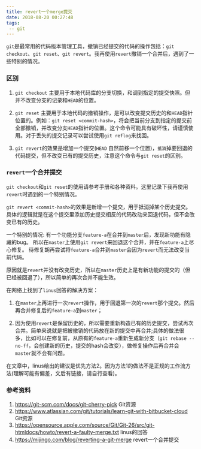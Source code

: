 ```yaml
---
title: revert一个merge提交
date: 2018-08-20 00:27:48
tags:
 -- git
---
```


`git`是最常用的代码版本管理工具，撤销已经提交的代码的操作包括：`git checkout`、`git reset`、`git revert`。我再使用`revert`撤销一个合并后，遇到了一些特别的情况。

<!--more-->

### 区别

1. `git checkout` 主要用于本地代码库的分支切换，和调到指定的提交快照。但并不改变分支的记录和`HEAD`的位置。

2. `git reset` 主要用于本地代码的撤销操作，是可以改变提交历史的和`HEAD`指针位置的。例如：`git reset <commit-hash>`，将会把当前分支到指定的提交前全部撤销，并改变分支`HEAD`指针的位置。这个命令可能具有破坏性，请谨慎使用。对于丢失的提交记录可以尝试使用`git reflog`来找回。

3. `git revert`的效果是增加一个提交(`HEAD` 自然前移一个位置)，`抵消`掉要回退的代码提交，但不改变已有的提交历史，注意这个命令与`git reset`的区别。


### `revert`一个合并提交

`git checkout`和`git reset`的使用请参考手册和各种资料。这里记录下我再使用`revert`时遇到的一个特别情况。

`git revert <commit-hash>`的效果是新增一个提交，用于抵消掉某个历史提交。具体的逻辑就是在这个提交里添加历史提交相反的代码改动来回退代码，但不会改变已有的历史。

一个特别的情况: 有一个功能分支`feature-a`在合并到`master`后，发现新功能有隐藏的bug。
所以在`master`上使用`git revert`来回退这个合并，并在`feature-a`上尽心修复。
待修复胡再尝试将`feature-a`合并到`master`会因为`revert`而无法改变当前代码。

原因就是`revert`并没有改变历史，所以在`master`历史上是有新功能的提交的（但已经被回退了），所以简单的再次合并不能生效。

在网络上找到了`linus`回答的解决方案：

1. 在`master`上再进行一次`revert`操作，用于回退第一次的`revert`那个提交。然后再合并修复后的`feature-a`到`master`；

2. 因为使用`revert`是保留历史的，所以需要重新构造已有的历史提交，尝试再次合并。简单来说就是把被撤销的代码放在新的提交中再合并;具体的做法很多，比如可以在修复前，从原有的`feature-a`重新生成新分支（`git rebase --no-ff`，会创建新的历史，提交的hash会改变），做修复操作后再合并会`master`就不会有问题。

在文章中，linus给出的建议是优先方法2。因为方法1的做法不是正规的工作流方法(理解可能有偏差，文后有链接，请自行查看)。

### 参考资料

1. https://git-scm.com/docs/git-cherry-pick Git资源
2. https://www.atlassian.com/git/tutorials/learn-git-with-bitbucket-cloud Git资源
3. https://opensource.apple.com/source/Git/Git-26/src/git-htmldocs/howto/revert-a-faulty-merge.txt linus的回答
4. https://mijingo.com/blog/reverting-a-git-merge revert一个合并提交

